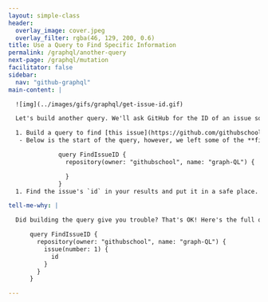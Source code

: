 ```yaml
---
layout: simple-class
header:
  overlay_image: cover.jpeg
  overlay_filter: rgba(46, 129, 200, 0.6)
title: Use a Query to Find Specific Information
permalink: /graphql/another-query
next-page: /graphql/mutation
facilitator: false
sidebar:
  nav: "github-graphql"
main-content: |

  ![img](../images/gifs/graphql/get-issue-id.gif)

  Let's build another query. We'll ask GitHub for the ID of an issue so that we can post to that issue using the API in a later step.

  1. Build a query to find [this issue](https://github.com/githubschool/graph-ql/issues/1)'s unique identifier, or `id`.
   - Below is the start of the query, however, we left some of the **fields** out so you can try to build the query yourself. See the full code in the "Tell me why" section.

              query FindIssueID {
                repository(owner: "githubschool", name: "graph-QL") {

                }
              }
  1. Find the issue's `id` in your results and put it in a safe place. We'll need it for the next step when we build a mutation.

tell-me-why: |

  Did building the query give you trouble? That's OK! Here's the full query. Paste it into the GraphQL Explorer to get the issue `id`.

      query FindIssueID {
        repository(owner: "githubschool", name: "graph-QL") {
          issue(number: 1) {
            id
          }
        }
      }

---
```

